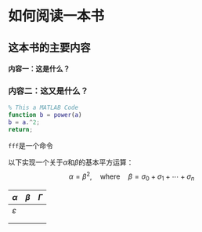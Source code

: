 # 如何阅读一本书



## 这本书的主要内容



#### 内容一：这是什么？

### 内容二：这又是什么？



```matlab
% This a MATLAB Code
function b = power(a)
b = a.^2;
return;
```



`fff`是一个命令



以下实现一个关于$\alpha$和$\beta$的基本平方运算：
$$
\alpha = \beta^2, \quad \text{where} \quad \beta = \sigma_0+\sigma_1+\cdots+\sigma_n
$$


| $\alpha$      | $\beta$ | $\Gamma$ |
| ------------- | ------- | -------- |
| $\varepsilon$ |         |          |
|               |         |          |
|               |         |          |

